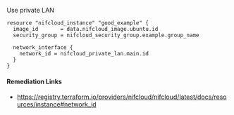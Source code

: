 
Use private LAN

```hcl
resource "nifcloud_instance" "good_example" {
  image_id       = data.nifcloud_image.ubuntu.id
  security_group = nifcloud_security_group.example.group_name

  network_interface {
    network_id = nifcloud_private_lan.main.id
  }
}
```

#### Remediation Links
 - https://registry.terraform.io/providers/nifcloud/nifcloud/latest/docs/resources/instance#network_id

